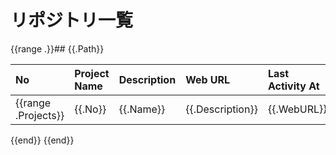 # リポジトリ一覧

{{range .}}## {{.Path}}

| No | Project Name | Description | Web URL | Last Activity At | Commit Count | Commit Users |
| :--- | :--- | :--- | :--- | :--- | :--- | :--- |
{{range .Projects}}| {{.No}} | {{.Name}} | {{.Description}} | {{.WebURL}} | {{.LastActivityAt}} | {{.CommitCount}} | {{.Committers}} |
{{end}}
{{end}}
